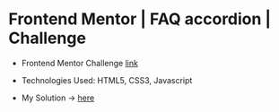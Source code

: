 # Frontend Mentor | FAQ accordion | Challenge

-   Frontend Mentor Challenge [link](https://www.frontendmentor.io/challenges/faq-accordion-wyfFdeBwBz/hub)

-   Technologies Used: HTML5, CSS3, Javascript

-   My Solution -> [here](https://aussenseiter13.github.io/fontend-mentor-faq-accordion/)

